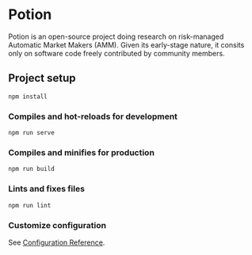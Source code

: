 # Potion
Potion is an open-source project doing research on risk-managed Automatic Market Makers (AMM). Given its early-stage nature, it consits only on software code freely contributed by community members.

## Project setup
```
npm install
```

### Compiles and hot-reloads for development
```
npm run serve
```

### Compiles and minifies for production
```
npm run build
```

### Lints and fixes files
```
npm run lint
```

### Customize configuration
See [Configuration Reference](https://cli.vuejs.org/config/).
